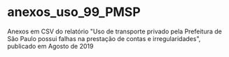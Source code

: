 # anexos_uso_99_PMSP
Anexos em CSV do relatório "Uso de transporte privado pela Prefeitura de São Paulo possui falhas na prestação de contas e irregularidades", publicado em Agosto de 2019
